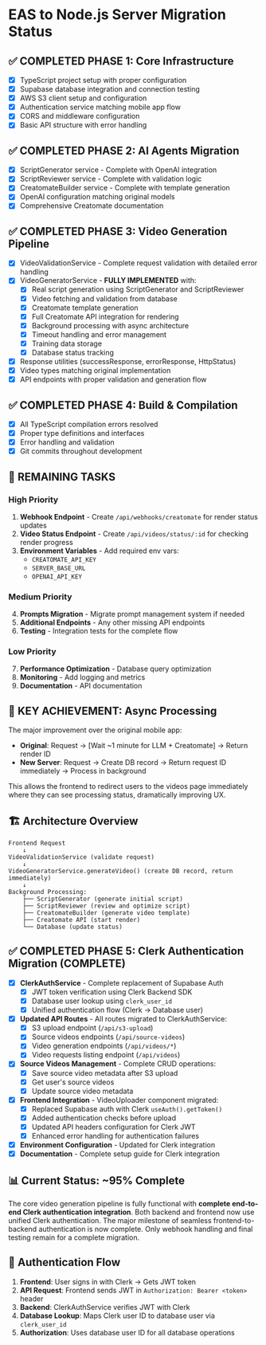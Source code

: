# EAS to Node.js Server Migration Status

## ✅ **COMPLETED PHASE 1: Core Infrastructure**

- [x] TypeScript project setup with proper configuration
- [x] Supabase database integration and connection testing
- [x] AWS S3 client setup and configuration
- [x] Authentication service matching mobile app flow
- [x] CORS and middleware configuration
- [x] Basic API structure with error handling

## ✅ **COMPLETED PHASE 2: AI Agents Migration**

- [x] ScriptGenerator service - Complete with OpenAI integration
- [x] ScriptReviewer service - Complete with validation logic
- [x] CreatomateBuilder service - Complete with template generation
- [x] OpenAI configuration matching original models
- [x] Comprehensive Creatomate documentation

## ✅ **COMPLETED PHASE 3: Video Generation Pipeline**

- [x] VideoValidationService - Complete request validation with detailed error handling
- [x] VideoGeneratorService - **FULLY IMPLEMENTED** with:
  - [x] Real script generation using ScriptGenerator and ScriptReviewer
  - [x] Video fetching and validation from database
  - [x] Creatomate template generation
  - [x] Full Creatomate API integration for rendering
  - [x] Background processing with async architecture
  - [x] Timeout handling and error management
  - [x] Training data storage
  - [x] Database status tracking
- [x] Response utilities (successResponse, errorResponse, HttpStatus)
- [x] Video types matching original implementation
- [x] API endpoints with proper validation and generation flow

## ✅ **COMPLETED PHASE 4: Build & Compilation**

- [x] All TypeScript compilation errors resolved
- [x] Proper type definitions and interfaces
- [x] Error handling and validation
- [x] Git commits throughout development

## 🔄 **REMAINING TASKS**

### High Priority

1. **Webhook Endpoint** - Create `/api/webhooks/creatomate` for render status updates
2. **Video Status Endpoint** - Create `/api/videos/status/:id` for checking render progress
3. **Environment Variables** - Add required env vars:
   - `CREATOMATE_API_KEY`
   - `SERVER_BASE_URL`
   - `OPENAI_API_KEY`

### Medium Priority

4. **Prompts Migration** - Migrate prompt management system if needed
5. **Additional Endpoints** - Any other missing API endpoints
6. **Testing** - Integration tests for the complete flow

### Low Priority

7. **Performance Optimization** - Database query optimization
8. **Monitoring** - Add logging and metrics
9. **Documentation** - API documentation

## 🎯 **KEY ACHIEVEMENT: Async Processing**

The major improvement over the original mobile app:

- **Original**: Request → [Wait ~1 minute for LLM + Creatomate] → Return render ID
- **New Server**: Request → Create DB record → Return request ID immediately → Process in background

This allows the frontend to redirect users to the videos page immediately where they can see processing status, dramatically improving UX.

## 🏗️ **Architecture Overview**

```
Frontend Request
    ↓
VideoValidationService (validate request)
    ↓
VideoGeneratorService.generateVideo() (create DB record, return immediately)
    ↓
Background Processing:
    ├── ScriptGenerator (generate initial script)
    ├── ScriptReviewer (review and optimize script)
    ├── CreatomateBuilder (generate video template)
    ├── Creatomate API (start render)
    └── Database (update status)
```

## ✅ **COMPLETED PHASE 5: Clerk Authentication Migration (COMPLETE)**

- [x] **ClerkAuthService** - Complete replacement of Supabase Auth
  - [x] JWT token verification using Clerk Backend SDK
  - [x] Database user lookup using `clerk_user_id`
  - [x] Unified authentication flow (Clerk → Database user)
- [x] **Updated API Routes** - All routes migrated to ClerkAuthService:
  - [x] S3 upload endpoint (`/api/s3-upload`)
  - [x] Source videos endpoints (`/api/source-videos`)
  - [x] Video generation endpoints (`/api/videos/*`)
  - [x] Video requests listing endpoint (`/api/videos`)
- [x] **Source Videos Management** - Complete CRUD operations:
  - [x] Save source video metadata after S3 upload
  - [x] Get user's source videos
  - [x] Update source video metadata
- [x] **Frontend Integration** - VideoUploader component migrated:
  - [x] Replaced Supabase auth with Clerk `useAuth().getToken()`
  - [x] Added authentication checks before upload
  - [x] Updated API headers configuration for Clerk JWT
  - [x] Enhanced error handling for authentication failures
- [x] **Environment Configuration** - Updated for Clerk integration
- [x] **Documentation** - Complete setup guide for Clerk integration

## 📊 **Current Status: ~95% Complete**

The core video generation pipeline is fully functional with **complete end-to-end Clerk authentication integration**. Both backend and frontend now use unified Clerk authentication. The major milestone of seamless frontend-to-backend authentication is now complete. Only webhook handling and final testing remain for a complete migration.

## 🔐 **Authentication Flow**

1. **Frontend**: User signs in with Clerk → Gets JWT token
2. **API Request**: Frontend sends JWT in `Authorization: Bearer <token>` header
3. **Backend**: ClerkAuthService verifies JWT with Clerk
4. **Database Lookup**: Maps Clerk user ID to database user via `clerk_user_id`
5. **Authorization**: Uses database user ID for all database operations
